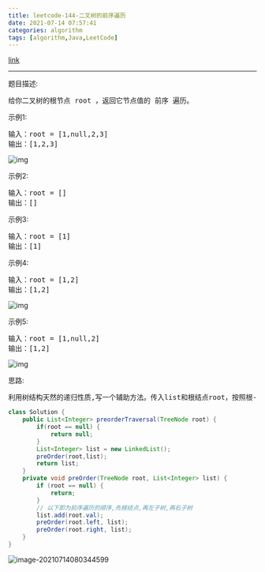 ```yaml
---
title: leetcode-144-二叉树的前序遍历
date: 2021-07-14 07:57:41
categories: algorithm
tags: [algorithm,Java,LeetCode]
---
```


[link](https://leetcode-cn.com/problems/binary-tree-preorder-traversal/)

<hr/>

题目描述:

<pre>
给你二叉树的根节点 root ，返回它节点值的 前序 遍历。
</pre>

示例1:

<pre>
输入：root = [1,null,2,3]
输出：[1,2,3]
</pre>

![img](https://gitee.com/cao_ziqiang/img/raw/master/20210714075842.jpeg)

示例2:

<pre>
输入：root = []
输出：[]
</pre>

示例3:

<pre>
输入：root = [1]
输出：[1]
</pre>

示例4:

<pre>
输入：root = [1,2]
输出：[1,2]
</pre>

![img](https://gitee.com/cao_ziqiang/img/raw/master/20210714075923.jpeg)

示例5:

<pre>
输入：root = [1,null,2]
输出：[1,2]
</pre>

![img](https://gitee.com/cao_ziqiang/img/raw/master/20210714075938.jpeg)

思路:

<pre>
利用树结构天然的递归性质,写一个辅助方法。传入list和根结点root，按照根-左-右的顺序添加值进入list
</pre>

```java
class Solution {
    public List<Integer> preorderTraversal(TreeNode root) {
        if(root == null) {
            return null;
        }
        List<Integer> list = new LinkedList();
        preOrder(root,list);
        return list;
    }
    private void preOrder(TreeNode root, List<Integer> list) {
        if (root == null) {
            return;
        }
        // 以下即为前序遍历的顺序,先根结点,再左子树,再右子树
        list.add(root.val);
        preOrder(root.left, list);
        preOrder(root.right, list);
    }
}
```

![image-20210714080344599](https://gitee.com/cao_ziqiang/img/raw/master/20210714080344.png)

